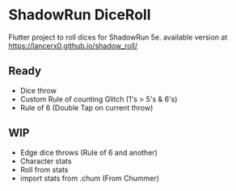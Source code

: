 # ShadowRun DiceRoll

Flutter project to roll dices for ShadowRun 5e.
available version at https://lancerx0.github.io/shadow_roll/

## Ready

- Dice throw
- Custom Rule of counting Glitch (1's > 5's & 6's)
- Rule of 6 (Double Tap on current throw)

## WIP

- Edge dice throws (Rule of 6 and another)
- Character stats
- Roll from stats
- import stats from .chum (From Chummer)
